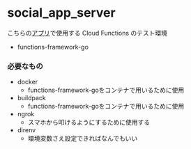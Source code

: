 # social_app_server

こちらの[アプリ](https://github.com/Koki-Taniguchi/social_app)で使用する Cloud Functions のテスト環境

- functions-framework-go

### 必要なもの
- docker
    - functions-framework-goをコンテナで用いるために使用
- buildpack
    - functions-framework-goをコンテナで用いるために使用
- ngrok
    - スマホから叩けるようにするために使用する
- direnv
    - 環境変数さえ設定できればなんでもいい
